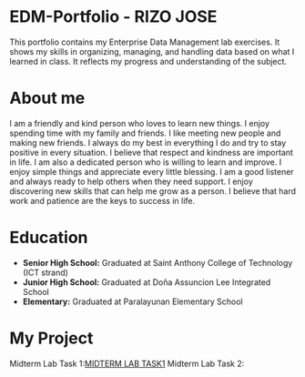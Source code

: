 # EDM-Portfolio - RIZO JOSE 
This portfolio contains my Enterprise Data Management lab exercises. It shows my skills in organizing, managing, and handling data based on what I learned in class. It reflects my progress and understanding of the subject.

# About me
I am a friendly and kind person who loves to learn new things. I enjoy spending time with my family and friends. I like meeting new people and making new friends.
I always do my best in everything I do and try to stay positive in every situation. I believe that respect and kindness are important in life.
I am also a dedicated person who is willing to learn and improve. I enjoy simple things and appreciate every little blessing.
I am a good listener and always ready to help others when they need support. I enjoy discovering new skills that can help me grow as a person.
I believe that hard work and patience are the keys to success in life. 
# Education
- **Senior High School:** Graduated at Saint Anthony College of Technology (ICT strand)  
- **Junior High School:** Graduated at Doña Assuncion Lee Integrated School  
- **Elementary:** Graduated at Paralayunan Elementary School
# My Project
Midterm Lab Task 1:[MIDTERM LAB TASK1](MIDTERM%20LAB%20TASK1/)
Midterm Lab Task 2:
